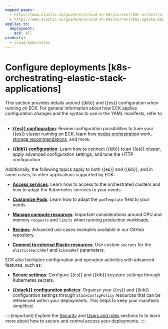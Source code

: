 ```yaml
---
mapped_pages:
  - https://www.elastic.co/guide/en/cloud-on-k8s/current/k8s-orchestrating-elastic-stack-applications.html
  - https://www.elastic.co/guide/en/cloud-on-k8s/current/k8s-update-deployment.html
applies_to:
  deployment:
    eck: all
products:
  - cloud-kubernetes
---
```


# Configure deployments [k8s-orchestrating-elastic-stack-applications]

This section provides details around {{kib}} and {{es}} configuration when running on ECK. For general information about how ECK applies configuration changes and the syntax to use in the YAML manifests, refer to [](./update-deployments.md).

* [**{{es}} configuration**](elasticsearch-configuration.md): Review configuration possibilities to tune your {{es}} cluster running on ECK, learn how [nodes orchestration](./nodes-orchestration.md) work, [storage recommendations](./storage-recommendations.md), and more.

* [**{{kib}} configuration**](kibana-configuration.md): Learn how to connect {{kib}} to an {{es}} cluster, apply advanced configuration settings, and tune the HTTP configuration.

Additionally, the following topics apply to both {{es}} and {{kib}}, and in some cases, to other applications supported by ECK:

* [**Access services**](accessing-services.md): Learn how to access to the orchestrated clusters and how to adapt the Kubernetes services to your needs.

* [**Customize Pods**](customize-pods.md): Learn how to adapt the `podTemplate` field to your needs.

* [**Manage compute resources**](manage-compute-resources.md): Important considerations around CPU and memory `requests` and `limits` when running production workloads.

* [**Recipes**](recipes.md): Advanced use cases examples available in our GitHub repository. 

* [**Connect to external Elastic resources**](connect-to-external-elastic-resources.md): Use custom `secrets` for the `elasticsearchRef` and `kibanaRef` parameters.

ECK also facilitates configuration and operation activities with advanced features, such as:

* [**Secure settings**](/deploy-manage/security/k8s-secure-settings.md): Configure {{es}} and {{kib}} keystore settings through Kubernetes secrets.

* [**{{stack}} configuration policies**](elastic-stack-configuration-policies.md): Organize your {{es}} and {{kib}} configuration settings through `StackConfigPolicy` resources that can be referenced within your deployments. This helps to keep your manifests simplified.

::::{important}
Explore the [Security](/deploy-manage/security.md) and [Users and roles](/deploy-manage/users-roles.md) sections to to learn more about how to secure and control access your deployments.
::::
